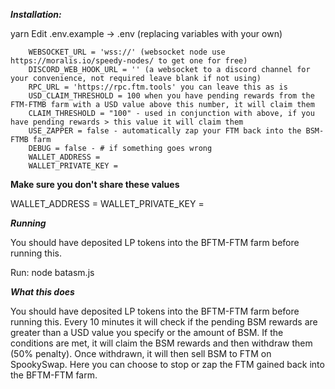 **_Installation:_**

yarn
Edit .env.example -> .env (replacing variables with your own)

	    WEBSOCKET_URL = 'wss://' (websocket node use https://moralis.io/speedy-nodes/ to get one for free)
        DISCORD_WEB_HOOK_URL = '' (a websocket to a discord channel for your convenience, not required leave blank if not using)
        RPC_URL = 'https://rpc.ftm.tools' you can leave this as is
        USD_CLAIM_THRESHOLD = 100 when you have pending rewards from the FTM-FTMB farm with a USD value above this number, it will claim them
        CLAIM_THRESHOLD = "100" - used in conjunction with above, if you have pending rewards > this value it will claim them
        USE_ZAPPER = false - automatically zap your FTM back into the BSM-FTMB farm
        DEBUG = false - # if something goes wrong
        WALLET_ADDRESS =
	    WALLET_PRIVATE_KEY =

 **Make sure you don't share these values**

WALLET_ADDRESS =
WALLET_PRIVATE_KEY =

**_Running_**

You should have deposited LP tokens into the BFTM-FTM farm before running this.

Run: node batasm.js

**_What this does_**

You should have deposited LP tokens into the BFTM-FTM farm before running this. Every 10 minutes it will check if the pending BSM rewards are greater than a USD value you specify or the amount of BSM. If the conditions are met, it will claim the BSM rewards and then withdraw them (50% penalty). Once withdrawn, it will then sell BSM to FTM on SpookySwap. Here you can choose to stop or zap the FTM gained back into the BFTM-FTM farm.
